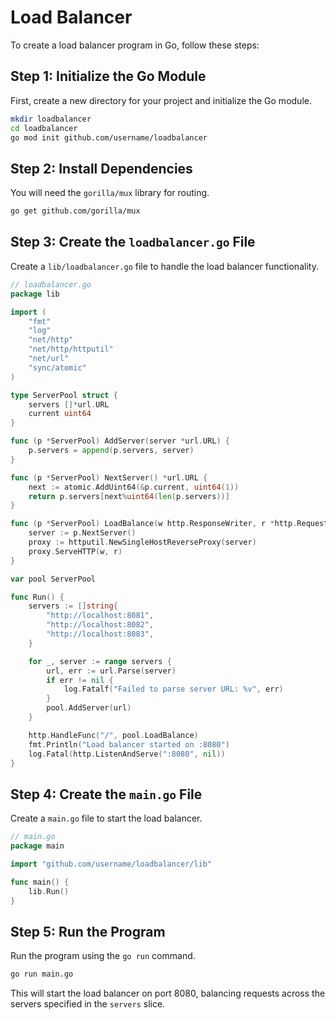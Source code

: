 # Load Balancer

To create a load balancer program in Go, follow these steps:

## Step 1: Initialize the Go Module

First, create a new directory for your project and initialize the Go module.

```sh
mkdir loadbalancer
cd loadbalancer
go mod init github.com/username/loadbalancer
```

## Step 2: Install Dependencies

You will need the `gorilla/mux` library for routing.

```sh
go get github.com/gorilla/mux
```

## Step 3: Create the `loadbalancer.go` File

Create a `lib/loadbalancer.go` file to handle the load balancer functionality.

```go
// loadbalancer.go
package lib

import (
	"fmt"
	"log"
	"net/http"
	"net/http/httputil"
	"net/url"
	"sync/atomic"
)

type ServerPool struct {
	servers []*url.URL
	current uint64
}

func (p *ServerPool) AddServer(server *url.URL) {
	p.servers = append(p.servers, server)
}

func (p *ServerPool) NextServer() *url.URL {
	next := atomic.AddUint64(&p.current, uint64(1))
	return p.servers[next%uint64(len(p.servers))]
}

func (p *ServerPool) LoadBalance(w http.ResponseWriter, r *http.Request) {
	server := p.NextServer()
	proxy := httputil.NewSingleHostReverseProxy(server)
	proxy.ServeHTTP(w, r)
}

var pool ServerPool

func Run() {
	servers := []string{
		"http://localhost:8081",
		"http://localhost:8082",
		"http://localhost:8083",
	}

	for _, server := range servers {
		url, err := url.Parse(server)
		if err != nil {
			log.Fatalf("Failed to parse server URL: %v", err)
		}
		pool.AddServer(url)
	}

	http.HandleFunc("/", pool.LoadBalance)
	fmt.Println("Load balancer started on :8080")
	log.Fatal(http.ListenAndServe(":8080", nil))
}

```

## Step 4: Create the `main.go` File

Create a `main.go` file to start the load balancer.

```go
// main.go
package main

import "github.com/username/loadbalancer/lib"

func main() {
	lib.Run()
}

```

## Step 5: Run the Program

Run the program using the `go run` command.

```sh
go run main.go
```

This will start the load balancer on port 8080, balancing requests across the servers specified in the `servers` slice.